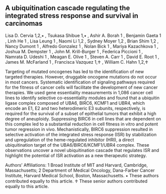 ## A ubiquitination cascade regulating the integrated stress response and survival in carcinomas

Lisa D. Cervia 1,2,⭑ , Tsukasa Shibue 1,⭑ , Ashir A. Borah 1 , Benjamin Gaeta 1 , Linh He 1 , Lisa Leung 1 ,
Naomi Li 1,2 , Sydney Moyer 1,2 , Brian Shim 1,2 , Nancy Dumont 1 , Alfredo Gonzalez 1 , Nolan Bick 1 ,
Mariya Kazachkova 1 , Joshua M. Dempster 1 , John M. Krill-Burger 1 , Federica Piccioni 1 , Namrata
D. Udeshi 1 , Meagan E. Olive 1 , Steven A. Carr 1 , David E. Root 1 , James M. McFarland 1 , Francisca
Vazquez 1,♰ , William C. Hahn 1,2,♰

Targeting of mutated oncogenes has led to the identification of new targeted therapies.
However, druggable oncogene mutations do not occur in most cancers. Systematic
identification of signaling pathways required for the fitness of cancer cells will facilitate the
development of new cancer therapies. We used gene essentiality measurements in 1,086
cancer cell lines to identify selective co-essentiality modules and found that a ubiquitin ligase
complex composed of UBA6, BIRC6, KCMF1 and UBR4, which encode an E1, E2 and two
heterodimeric E3 subunits, respectively, is required for the survival of a subset of epithelial
tumors that exhibit a high degree of aneuploidy. Suppressing BIRC6 in cell lines that are
dependent on this complex led to a substantial reduction in cell fitness in vitro and potent tumor
regression in vivo. Mechanistically, BIRC6 suppression resulted in selective activation of the
integrated stress response (ISR) by stabilization and upregulation of the heme-regulated
inhibitor (HRI), a direct ubiquitination target of the UBA6/BIRC6/KCMF1/UBR4 complex. These
observations uncover a novel ubiquitination cascade that regulates ISR and highlight the
potential of ISR activation as a new therapeutic strategy.

Authors’ Affiliations: 1 Broad Institute of MIT and Harvard, Cambridge, Massachusetts;
2 Department of Medical Oncology, Dana-Farber Cancer Institute, Harvard Medical School,
Boston, Massachusetts.
⭑ These authors contributed equally to this article.
♰ These senior authors contributed equally to this article.
